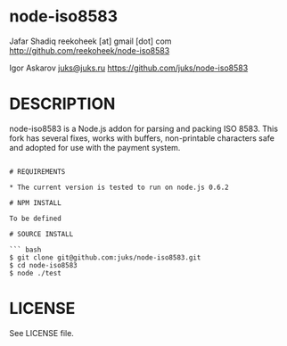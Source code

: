 # node-iso8583

Jafar Shadiq reekoheek [at] gmail [dot] com
http://github.com/reekoheek/node-iso8583

Igor Askarov juks@juks.ru
https://github.com/juks/node-iso8583

# DESCRIPTION

node-iso8583 is a Node.js addon for parsing and packing ISO 8583. This fork has several fixes, works with buffers, non-printable characters safe and adopted for use with the payment system.
```

# REQUIREMENTS

* The current version is tested to run on node.js 0.6.2

# NPM INSTALL

To be defined

# SOURCE INSTALL

``` bash
$ git clone git@github.com:juks/node-iso8583.git
$ cd node-iso8583
$ node ./test
```

# LICENSE

See LICENSE file.
